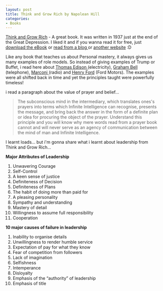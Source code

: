 ```yaml
---
layout: post
title: Think and Grow Rich by Napolean Hill
categories:
- Books
---
```


[Think and Grow Rich](http://en.wikipedia.org/wiki/Think_and_Grow_Rich) - A great book. It was written in 1937 just at the end of the Great Depression. I liked it and if you wanna read it for free, just [download the eBook](http://www.zilliontech.com/knowledge/thinkandgrowrich.html) or [read from a blog ](http://think-and-grow-rich-book.blogspot.com/)or [another website](http://www.absolute1.net/napoleon-hill-think-and-grow-rich.html) :D

Like any book that teaches us about Personal mastery, it always gives us many examples of role models. So instead of giving examples of Trump or Buffet, i read here about [Thomas Edison ](http://en.wikipedia.org/wiki/Thomas_Edison)(electricity), [Graham Bell](http://en.wikipedia.org/wiki/Alexander_Bell) (telephone), [Marconi ](http://en.wikipedia.org/wiki/Guglielmo_Marconi)(radio) and [Henry Ford](http://en.wikipedia.org/wiki/Henry_Ford) (Ford Motors). The examples were all shifted back in time and yet the principles taught were powerfully timeless!

i read a paragraph about the value of prayer and belief...

> The subconscious mind in the intermediary, which translates ones's prayers into terms which Infinite Intelligence can recognise, presents the message, and bring back the answer in the form of a definite plan or idea for procuring the object of the prayer. Understand this principle and you will know why mere words read from a prayer book cannot and will never serve as an agency of communication between the mind of man and Infinite Intelligence.

I learnt loads... but i'm gonna share what i learnt about leadership from Think and Grow Rich...

**Major Attributes of Leadership**

1. Unwavering Courage
2. Self-Control
3. A keen sense of justice
4. Definiteness of Decision
5. Definiteness of Plans
6. The habit of doing more than paid for
7. A pleasing personality
8. Sympathy and understanding
9. Mastery of detail
10. Willingness to assume full responsibility
11. Cooperation

**10 major causes of failure in leadership**

1. Inability to organise details
2. Unwillingness to render humble service
3. Expectation of pay for what they know
4. Fear of competition from followers
5. Lack of imagination
6. Selfishness
7. Intemperance
8. Disloyalty
9. Emphasis of the “authority” of leadership
10. Emphasis of title
